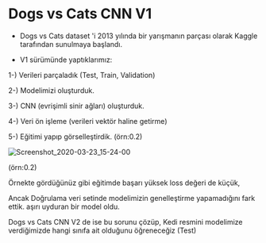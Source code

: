 # Dogs vs Cats CNN V1 

* Dogs vs Cats dataset 'i 2013 yılında bir yarışmanın parçası olarak Kaggle tarafından sunulmaya başlandı.

* V1 sürümünde yaptıklarımız: 
 
 1-) Verileri parçaladık (Test, Train, Validation)
 
 2-) Modelimizi oluşturduk.
 
 3-) CNN (evrişimli sinir ağları) oluşturduk.
 
 4-) Veri ön işleme (verileri vektör haline getirme)
 
 5-) Eğitimi yapıp görselleştirdik. (örn:0.2) 

![Screenshot_2020-03-23_15-24-00](https://user-images.githubusercontent.com/54184905/77327526-6cd35800-6d2c-11ea-8161-a56f934726cb.png)

(örn:0.2)

Örnekte gördüğünüz gibi eğitimde başarı yüksek loss değeri de küçük,

Ancak Doğrulama veri setinde modelimizin genelleştirme yapamadığını fark ettik. aşırı uyduran bir model oldu.

Dogs vs Cats CNN V2 de ise bu sorunu çözüp, Kedi resmini modelimize verdiğimizde hangi sınıfa ait olduğunu öğreneceğiz (Test)

